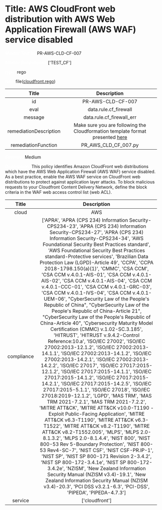 



# Title: AWS CloudFront web distribution with AWS Web Application Firewall (AWS WAF) service disabled


***<font color="white">Master Test Id:</font>*** PR-AWS-CLD-CF-007

***<font color="white">Master Snapshot Id:</font>*** ['TEST_CF']

***<font color="white">type:</font>*** rego

***<font color="white">rule:</font>*** file([cloudfront.rego])  
  
  
  
  

|Title|Description|
| :---: | :---: |
|id|PR-AWS-CLD-CF-007|
|eval|data.rule.cf_firewall|
|message|data.rule.cf_firewall_err|
|remediationDescription|Make sure you are following the Cloudformation template format presented <a href='https://docs.aws.amazon.com/AWSCloudFormation/latest/UserGuide/aws-resource-cloudfront-distribution.html' target='_blank'>here</a>|
|remediationFunction|PR_AWS_CLD_CF_007.py|


***<font color="white">Severity:</font>*** Medium

***<font color="white">Description:</font>*** This policy identifies Amazon CloudFront web distributions which have the AWS Web Application Firewall (AWS WAF) service disabled. As a best practice, enable the AWS WAF service on CloudFront web distributions to protect against application layer attacks. To block malicious requests to your Cloudfront Content Delivery Network, define the block criteria in the WAF web access control list (web ACL).  
  
  

|Title|Description|
| :---: | :---: |
|cloud|AWS|
|compliance|['APRA', 'APRA (CPS 234) Information Security-CPS234-23', 'APRA (CPS 234) Information Security-CPS234-27', 'APRA (CPS 234) Information Security-CPS234-34', 'AWS Foundational Security Best Practices standard', 'AWS Foundational Security Best Practices standard-Protective services', 'Brazilian Data Protection Law (LGPD)-Article 49', 'CCPA', 'CCPA 2018-1798.150(a)(1)', 'CMMC', 'CSA CCM', 'CSA CCM v.4.0.1-AIS-01', 'CSA CCM v.4.0.1-AIS-02', 'CSA CCM v.4.0.1-AIS-04', 'CSA CCM v.4.0.1-CCC-01', 'CSA CCM v.4.0.1-GRC-03', 'CSA CCM v.4.0.1-IVS-04', 'CSA CCM v.4.0.1-UEM-06', "CyberSecurity Law of the People's Republic of China", "CyberSecurity Law of the People's Republic of China-Article 21", "CyberSecurity Law of the People's Republic of China-Article 40", 'Cybersecurity Maturity Model Certification (CMMC) v.1.02-SC.3.185', 'HITRUST', 'HITRUST v.9.4.2-Control Reference:10.a', 'ISO/IEC 27002', 'ISO/IEC 27002:2013-12.1.2', 'ISO/IEC 27002:2013-14.1.1', 'ISO/IEC 27002:2013-14.1.2', 'ISO/IEC 27002:2013-14.2.1', 'ISO/IEC 27002:2013-14.2.2', 'ISO/IEC 27017', 'ISO/IEC 27017:2015-12.1.2', 'ISO/IEC 27017:2015-14.1.1', 'ISO/IEC 27017:2015-14.1.2', 'ISO/IEC 27017:2015-14.2.1', 'ISO/IEC 27017:2015-14.2.5', 'ISO/IEC 27017:2015-5.1.1', 'ISO/IEC 27018', 'ISO/IEC 27018:2019-12.1.2', 'LGPD', 'MAS TRM', 'MAS TRM 2021-7.2.1', 'MAS TRM 2021-7.2.2', 'MITRE ATT&CK', 'MITRE ATT&CK v10.0-T1190 - Exploit Public-Facing Application', 'MITRE ATT&CK v6.3-T1190', 'MITRE ATT&CK v6.3-T1522', 'MITRE ATT&CK v8.2-T1190', 'MITRE ATT&CK v8.2-T1552.005', 'MLPS', 'MLPS 2.0-8.1.3.2', 'MLPS 2.0-8.1.4.4', 'NIST 800', 'NIST 800-53 Rev 5-Boundary Protection', 'NIST 800-53 Rev4-SC-7', 'NIST CSF', 'NIST CSF-PR.IP-1', 'NIST SP', 'NIST SP 800-171 Revision 2-3.4.2', 'NIST SP 800-172-3.4.1e', 'NIST SP 800-172-3.4.2e', 'NZISM', 'New Zealand Information Security Manual (NZISM v3.4)-19.1', 'New Zealand Information Security Manual (NZISM v3.4)-20.3', 'PCI DSS v3.2.1-6.3', 'PCI-DSS', 'PIPEDA', 'PIPEDA-4.7.3']|
|service|['cloudfront']|



[cloudfront.rego]: https://github.com/prancer-io/prancer-compliance-test/tree/master/aws/cloud/cloudfront.rego
